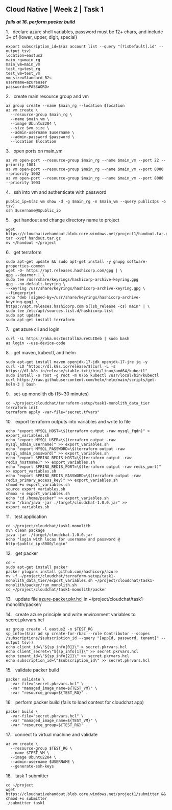 ## Cloud Native | Week 2 | Task 1

***fails at 16. perform packer build***

1.   declare azure shell variables, password must be 12+ chars, and include 3+ of {lower, upper, digit, special}
```
export subscription_id=$(az account list --query "[?isDefault].id" --output tsv)
location=eastus2
main_rg=main_rg
main_vm=main_vm
test_rg=test_rg
test_vm=test_vm
vm_size=Standard_B2s
username=azureuser
password=<PASSWORD>
```

2.   create main resource group and vm
```
az group create --name $main_rg --location $location
az vm create \
  --resource-group $main_rg \
  --name $main_vm \
  --image Ubuntu2204 \
  --size $vm_size \
  --admin-username $username \
  --admin-password $password \
  --location $location
```

3.   open ports on main_vm
```
az vm open-port --resource-group $main_rg --name $main_vm --port 22 --priority 1001
az vm open-port --resource-group $main_rg --name $main_vm --port 8000 --priority 1002
az vm open-port --resource-group $main_rg --name $main_vm --port 8080 --priority 1003
```

4.   ssh into vm and authenticate with password
```
public_ip=$(az vm show -d -g $main_rg -n $main_vm --query publicIps -o tsv)
ssh $username@$public_ip
```

5.   get handout and change directory name to project
```
wget https://cloudnativehandout.blob.core.windows.net/project1/handout.tar.gz
tar -xvzf handout.tar.gz
mv ~/handout ~/project
```

6.   get terraform
```
sudo apt-get update && sudo apt-get install -y gnupg software-properties-common
wget -O- https://apt.releases.hashicorp.com/gpg | \
gpg --dearmor | \
sudo tee /usr/share/keyrings/hashicorp-archive-keyring.gpg
gpg --no-default-keyring \
--keyring /usr/share/keyrings/hashicorp-archive-keyring.gpg \
--fingerprint
echo "deb [signed-by=/usr/share/keyrings/hashicorp-archive-keyring.gpg] \
https://apt.releases.hashicorp.com $(lsb_release -cs) main" | \
sudo tee /etc/apt/sources.list.d/hashicorp.list
sudo apt update
sudo apt-get install terraform
```

7.   get azure cli and login
```
curl -sL https://aka.ms/InstallAzureCLIDeb | sudo bash
az login --use-device-code
```

8.   get maven, kubectl, and helm
```
sudo apt-get install maven openjdk-17-jdk openjdk-17-jre jq -y
curl -LO "https://dl.k8s.io/release/$(curl -L -s https://dl.k8s.io/release/stable.txt)/bin/linux/amd64/kubectl"
sudo install -o root -g root -m 0755 kubectl /usr/local/bin/kubectl
curl https://raw.githubusercontent.com/helm/helm/main/scripts/get-helm-3 | bash
```

9.   set-up monolith db (15~30 minutes)
```
cd ~/project/cloudchat/terraform-setup/task1-monolith_data_tier
terraform init
terraform apply -var-file="secret.tfvars"
```

10.   export terraform outputs into variables and write to file
```
echo "export MYSQL_HOST=\$(terraform output -raw mysql_fqdn)" > export_variables.sh
echo "export MYSQL_USER=\$(terraform output -raw mysql_admin_username)" >> export_variables.sh
echo "export MYSQL_PASSWORD=\$(terraform output -raw mysql_admin_password)" >> export_variables.sh
echo "export SPRING_REDIS_HOST=\$(terraform output -raw redis_hostname)" >> export_variables.sh
echo "export SPRING_REDIS_PORT=\$(terraform output -raw redis_port)" >> export_variables.sh
echo "export SPRING_REDIS_PASSWORD=\$(terraform output -raw redis_primary_access_key)" >> export_variables.sh
chmod +x export_variables.sh
source export_variables.sh
chmox -x export_variables.sh
echo "cd /home/packer" >> export_variables.sh
echo "/bin/java -jar ./target/cloudchat-1.0.0.jar" >> export_variables.sh
```

11.   test application
```
cd ~/project/cloudchat/task1-monolith
mvn clean package
java -jar ./target/cloudchat-1.0.0.jar
echo "login with lucas for username and password @ http:$public_ip:8080/login"
```

12.   get packer
```
cd ~
sudo apt-get install packer
packer plugins install github.com/hashicorp/azure
mv -f ~/project/cloudchat/terraform-setup/task1-monolith_data_tier/export_variables.sh ~/project/cloudchat/task1-monolith/packer/run_monolith.sh
cd ~/project/cloudchat/task1-monolith/packer
```

13.   update file [azure-packer.pkr.hcl](https://github.com/AFC-AI2C-Cohort-04/coleman-code/blob/main/cloud_native/week_2/azure-packer.pkr.hcl) in ~/project/cloudchat/task1-monolith/packer/ 

14.   create azure principle and write environment variables to secret.pkrvars.hcl
```
az group create -l eastus2 -n $TEST_RG
sp_info=($(az ad sp create-for-rbac --role Contributor --scopes /subscriptions/$subscription_id --query "[appId, password, tenant]" --output tsv))
echo client_id=\"${sp_info[0]}\" > secret.pkrvars.hcl
echo client_secret=\"${sp_info[1]}\" >> secret.pkrvars.hcl
echo tenant_id=\"${sp_info[2]}\" >> secret.pkrvars.hcl
echo subscription_id=\"$subscription_id\" >> secret.pkrvars.hcl
```

15.   validate packer build
```
packer validate \
  -var-file="secret.pkrvars.hcl" \
  -var "managed_image_name=${TEST_VM}" \
  -var "resource_group=${TEST_RG}" .
```

16.   perform packer build (fails to load context for cloudchat app)
```
packer build \
  -var-file="secret.pkrvars.hcl" \
  -var "managed_image_name=${TEST_VM}" \
  -var "resource_group=${TEST_RG}" .
```

17.   connect to virtual machine and validate
```
az vm create \
  --resource-group $TEST_RG \
  --name $TEST_VM \
  --image Ubuntu2204 \
  --admin-username $USERNAME \
  --generate-ssh-keys
```

18.   task 1 submitter
```
cd ~/project
wget https://cloudnativehandout.blob.core.windows.net/project1/submitter && chmod +x submitter
./submitter task1
```
